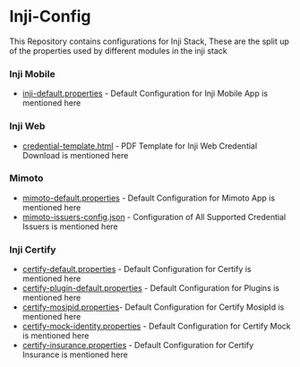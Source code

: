 # Inji-Config
This Repository contains configurations for Inji Stack, These are the split up of the properties used by different modules in the inji stack

### Inji Mobile
- [inji-default.properties](inji-default.properties) - Default Configuration for Inji Mobile App is mentioned here

### Inji Web
- [credential-template.html](credential-template.html) - PDF Template for Inji Web Credential Download is mentioned here

### Mimoto
- [mimoto-default.properties](mimoto-default.properties) - Default Configuration for Mimoto App is mentioned here
- [mimoto-issuers-config.json](mimoto-issuers-config.json) - Configuration of All Supported Credential Issuers is mentioned here

### Inji Certify
- [certify-default.properties](certify-default.properties) - Default Configuration for Certify is mentioned here
- [certify-plugin-default.properties](certify-plugin-default.properties) - Default Configuration for Plugins is mentioned here
- [certify-mosipid.properties](certify-mosipid.properties)- Default Configuration for Certify MosipId is mentioned here
- [certify-mock-identity.properties](certify-mock-identity.properties) - Default Configuration for Certify Mock is mentioned here
- [certify-insurance.properties](certify-insurance.properties) - Default Configuration for Certify Insurance is mentioned here

